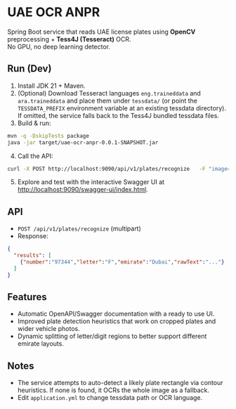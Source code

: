 # UAE OCR ANPR

Spring Boot service that reads UAE license plates using **OpenCV** preprocessing + **Tess4J (Tesseract)** OCR.  
No GPU, no deep learning detector.

## Run (Dev)
1. Install JDK 21 + Maven.
2. (Optional) Download Tesseract languages `eng.traineddata` and `ara.traineddata` and place them under `tessdata/` (or point the
   `TESSDATA_PREFIX` environment variable at an existing tessdata directory). If omitted, the service falls back to the
   Tess4J bundled tessdata files.
3. Build & run:
```bash
mvn -q -DskipTests package
java -jar target/uae-ocr-anpr-0.0.1-SNAPSHOT.jar
```
4. Call the API:
```bash
curl -X POST http://localhost:9090/api/v1/plates/recognize   -F "image=@/path/to/plate.jpg"
```
5. Explore and test with the interactive Swagger UI at [http://localhost:9090/swagger-ui/index.html](http://localhost:9090/swagger-ui/index.html).

## API
- `POST /api/v1/plates/recognize` (multipart)
- Response:
```json
{
  "results": [
    {"number":"97344","letter":"F","emirate":"Dubai","rawText":"..."}
  ]
}
```

## Features
- Automatic OpenAPI/Swagger documentation with a ready to use UI.
- Improved plate detection heuristics that work on cropped plates and wider vehicle photos.
- Dynamic splitting of letter/digit regions to better support different emirate layouts.

## Notes
- The service attempts to auto-detect a likely plate rectangle via contour heuristics. If none is found, it OCRs the whole image as a fallback.
- Edit `application.yml` to change tessdata path or OCR language.
